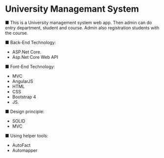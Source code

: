 # University Managemant System
■ This is a University management system web app. Then admin can do entry department, student and course. Admin also registration students with the course.

■ Back-End Technology:<br />
- ASP.Net Core.
- Asp.Net Core Web API

■ Font-End Technology:<br />
- MVC
- AngularJS 
- HTML
- CSS 
- Bootstrap 4 
- JS.

■ Design principle:<br />
- SOLID
- MVC

■ Using helper tools:<br />
- AutoFact
- Automapper
